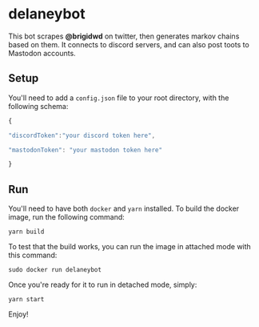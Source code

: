# delaneybot

This bot scrapes **@brigidwd** on twitter, then generates markov chains based on them. It connects to discord servers, and can also post toots to Mastodon accounts.

## Setup
You'll need to add a `config.json` file to your root directory, with the following schema:
```js
{

"discordToken":"your discord token here",

"mastodonToken": "your mastodon token here"

}
```

## Run
You'll need to have both `docker` and `yarn` installed. To build the docker image, run the following command:
```
yarn build
```
To test that the build works, you can run the image in attached mode with this command:
```
sudo docker run delaneybot
```
Once you're ready for it to run in detached mode, simply:
```
yarn start
```

Enjoy!